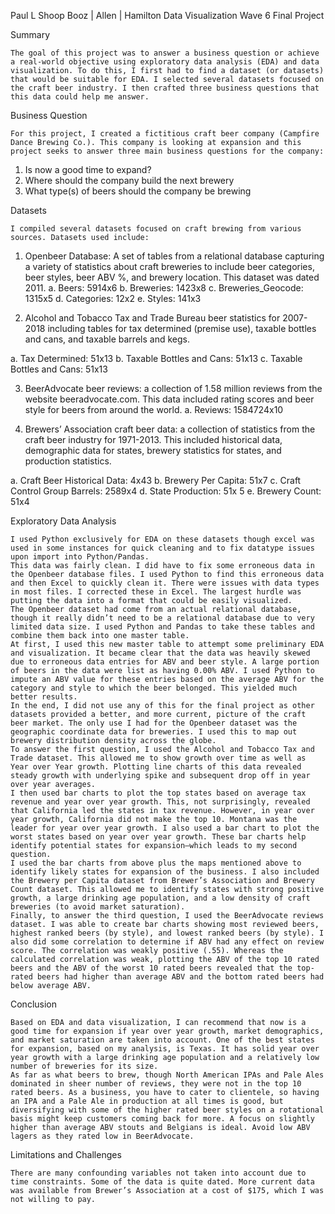 Paul L Shoop
Booz | Allen | Hamilton
Data Visualization Wave 6
Final Project

Summary

	The goal of this project was to answer a business question or achieve a real-world objective using exploratory data analysis (EDA) and data visualization. To do this, I first had to find a dataset (or datasets) that would be suitable for EDA. I selected several datasets focused on the craft beer industry. I then crafted three business questions that this data could help me answer.

Business Question

	For this project, I created a fictitious craft beer company (Campfire Dance Brewing Co.). This company is looking at expansion and this project seeks to answer three main business questions for the company:
1)	Is now a good time to expand?
2)	Where should the company build the next brewery
3)	What type(s) of beers should the company be brewing

Datasets
	
	I compiled several datasets focused on craft brewing from various sources. Datasets used include:

1)	Openbeer Database: A set of tables from a relational database capturing a variety of statistics about craft breweries to include beer categories, beer styles, beer ABV %, and brewery location. This dataset was dated 2011.
a.	Beers: 5914x6
b.	Breweries: 1423x8
c.	Breweries_Geocode: 1315x5
d.	Categories: 12x2
e.	Styles: 141x3

2)	Alcohol and Tobacco Tax and Trade Bureau beer statistics for 2007-2018 including tables for tax determined (premise use), taxable bottles and cans, and taxable barrels and kegs.

a.	Tax Determined: 51x13
b.	Taxable Bottles and Cans: 51x13
c.	Taxable Bottles and Cans: 51x13

3)	BeerAdvocate beer reviews: a collection of 1.58 million reviews from the website beeradvocate.com. This data included rating scores and beer style for beers from around the world.
a.	Reviews: 1584724x10

4)	Brewers’ Association craft beer data: a collection of statistics from the craft beer industry for 1971-2013. This included historical data, demographic data for states, brewery statistics for states, and production statistics.

a.	Craft Beer Historical Data: 4x43
b.	Brewery Per Capita: 51x7
c.	Craft Control Group Barrels: 2589x4
d.	State Production: 51x 5
e.	Brewery Count: 51x4

Exploratory Data Analysis

	I used Python exclusively for EDA on these datasets though excel was used in some instances for quick cleaning and to fix datatype issues upon import into Python/Pandas.
	This data was fairly clean. I did have to fix some erroneous data in the Openbeer database files. I used Python to find this erroneous data and then Excel to quickly clean it. There were issues with data types in most files. I corrected these in Excel. The largest hurdle was putting the data into a format that could be easily visualized.
	The Openbeer dataset had come from an actual relational database, though it really didn’t need to be a relational database due to very limited data size. I used Python and Pandas to take these tables and combine them back into one master table. 
	At first, I used this new master table to attempt some preliminary EDA and visualization. It became clear that the data was heavily skewed due to erroneous data entries for ABV and beer style. A large portion of beers in the data were list as having 0.00% ABV. I used Python to impute an ABV value for these entries based on the average ABV for the category and style to which the beer belonged. This yielded much better results. 
	In the end, I did not use any of this for the final project as other datasets provided a better, and more current, picture of the craft beer market. The only use I had for the Openbeer dataset was the geographic coordinate data for breweries. I used this to map out brewery distribution density across the globe.
	To answer the first question, I used the Alcohol and Tobacco Tax and Trade dataset. This allowed me to show growth over time as well as Year over Year growth. Plotting line charts of this data revealed steady growth with underlying spike and subsequent drop off in year over year averages.
	I then used bar charts to plot the top states based on average tax revenue and year over year growth. This, not surprisingly, revealed that California led the states in tax revenue. However, in year over year growth, California did not make the top 10. Montana was the leader for year over year growth. I also used a bar chart to plot the worst states based on year over year growth. These bar charts help identify potential states for expansion—which leads to my second question.
	I used the bar charts from above plus the maps mentioned above to identify likely states for expansion of the business. I also included the Brewery per Capita dataset from Brewer’s Association and Brewery Count dataset. This allowed me to identify states with strong positive growth, a large drinking age population, and a low density of craft breweries (to avoid market saturation).
	Finally, to answer the third question, I used the BeerAdvocate reviews dataset. I was able to create bar charts showing most reviewed beers, highest ranked beers (by style), and lowest ranked beers (by style). I also did some correlation to determine if ABV had any effect on review score. The correlation was weakly positive (.55). Whereas the calculated correlation was weak, plotting the ABV of the top 10 rated beers and the ABV of the worst 10 rated beers revealed that the top-rated beers had higher than average ABV and the bottom rated beers had below average ABV. 

Conclusion

	Based on EDA and data visualization, I can recommend that now is a good time for expansion if year over year growth, market demographics, and market saturation are taken into account. One of the best states for expansion, based on my analysis, is Texas. It has solid year over year growth with a large drinking age population and a relatively low number of breweries for its size. 
	As far as what beers to brew, though North American IPAs and Pale Ales dominated in sheer number of reviews, they were not in the top 10 rated beers. As a business, you have to cater to clientele, so having an IPA and a Pale Ale in production at all times is good, but diversifying with some of the higher rated beer styles on a rotational basis might keep customers coming back for more. A focus on slightly higher than average ABV stouts and Belgians is ideal. Avoid low ABV lagers as they rated low in BeerAdvocate.

Limitations and Challenges

	There are many confounding variables not taken into account due to time constraints. Some of the data is quite dated. More current data was available from Brewer’s Association at a cost of $175, which I was not willing to pay. 
 
